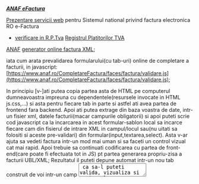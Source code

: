 [***ANAF eFactura***](https://stefanache.github.io/MFP-ANAF-RO/js_scripts/anaf/eFactura/)

[Prezentare servicii web](https://mfinante.gov.ro/static/10/eFactura/prezentare%20apeluri%20API%20E-factura.pdf) pentru Sistemul national privind factura electronica RO e-Factura 

- [verificare in R.P.Tva](https://letconex.blogspot.com/2023/10/fetch-platitortvarest-api-tva.html) [Registrul Platitorilor TVA](https://stefanache.github.io/MFP-ANAF-RO/js_scripts/anaf/eFactura/index.html)

[ANAF](https://www.anaf.ro/anaf/internet/ANAF/despre_anaf/strategii_anaf/proiecte_digitalizare/e.factura) [generator online factura XML](https://www.anaf.ro/CompletareFactura/faces/factura/informatiigenerale.xhtml);

iata cum arata prevalidarea formularului(cu tab-uri) online de completare a facturii, in javascript: [https://www.anaf.ro/CompletareFactura/faces/factura/validare.js](https://www.anaf.ro/CompletareFactura/faces/factura/validare.js);

In principiu [v-]ati putea copia partea asta de HTML pe computerul dumneavoastra impreuna cu dependentele(resursele invocate in HTML js.css,...) si asta pentru fiecare tab in parte
si astfel ati avea partea de frontend fara backend. Apoi ati putea extrage din baza voastra de date, intr-un fisier xml, datele facturii(macar campurile obligatorii) si apoi puteti scrie cod javascript ca la incarcarea in acest formular-sablon local sa incarce  fiecare cam din fisierul de intrare XML in campul/locul sau(nu uitati sa folositi si aceste pre-validari) din formular(input,textarea,select). Asta v-ar ajuta sa vedeti factura intr-un mod mai uman si sa faceti un control vizual cat mai rapid.
Apoi trebuie sa continuati codificarea cu partea de front-end(care poate fi efectuata tot in JS) pt partea generarea propriu-zisa a facturii UBL/XML; 
Rezultatul il puteti depune automat intr-un nou tab construit de voi intr-un camp <textarea/> ca sa-l puteti valida, vizualiza si apoi prelua cu copy-paste pentru a-l salva in fisierul UBL/XML final;Puteti urma aceasta cale pt generarea fisierului UBL/XML cu previzualizare macar pentru inceput pana reusiti sa creati un generator eFactura in JS stabil, dupa care puteti renunta la [previzualizare](https://www.anaf.ro/CompletareFactura/faces/factura/produse.xhtml) sau pastra doar pentru depanare(deci previzualizarea ar trebui sa fie optionala oricum).
Apoi urmeaza sa-l validati online/DukIntegrator pe site-ul anaf si sa-l semnati digital iar in final sa-l puteti urca(upload) pe site-ul indicat de [autoritatea fiscala](https://static.anaf.ro/static/10/Anaf/AsistentaContribuabili_r/Ghid_RO_eFactura.pdf)(GOV/MFP/ANAF)
Nu uitati... validarea trebuie sa fie conforma/filtrata cu regulile standardelor aflate in vigoare  [**Peppol-BIS 3.0**](https://docs.peppol.eu/poacc/billing/3.0/bis/), reguli expuse in cele ce urmeaza(eng: [BIS](https://openpeppol.github.io/documentation/PostAward/InvoiceOnly4A/20170315-PEPPOL_BIS_4A-401.pdf) - Business Interoperability Specification):

 - ***I.1-6 regulile de validare aplicabile la nivelul PEPPOL-AP(Punct de Acces):***
   - I.1 verificarea validitatii taxelor - **IAPR(Autoritatea Independentă pentru Venituri Publice)**
   - I.2 XML bine format(sintaxa de baza) - verificarea regulilor XML de redactare: **XML eINV-emitere**
   - I.3 XML(schema factura [UBL](https://www.xml.com/articles/2017/01/01/what-is-ubl/) / CII) - verificarea regulilor XML structurale/compozitionale: **XML eINV-structura**
   - *I.4-6 regulile de verificare a respectarii(compliantei cu) standerdelor (versiunilor aflate in vigoare) - verificarea regulilor afacerii:*
     - I.4 regulile generale CEN TC/434: **EN-16931** + reguli specifice sintaxei,
     - I.5 regulile **[Peppol-CIUS](https://github.com/phax/peppol-practical/blob/master/src/main/resources/viewpages/en/validation_dvs.xml)** - validarea regulilor generale ale afacerii
     - I.6 regulile [Peppol-CIUS de/cu specific  national](https://www.exactsoftware.com/docs/DocView.aspx?DocumentID=%7B1e24ca3b-90d6-489d-9ffd-297e998f3af5%7D): [Peppol](https://mfinante.gov.ro/documents/35673/1120722/ordin1366_MO10658112021.pdf)-**[RO-CIUS](https://static.anaf.ro/static/10/Anaf/Informatii_R/Informatii_modificare_CIUS_RO.pdf) sau [CIUS-RO](https://mfinante.gov.ro/ro/web/efactura/informatii-tehnice)**, [NLCIUS](https://ionite.net/publications/NLCIUS-PEPPOLBIS-Differences.pdf)...

 - ***II.regulile de validare aplicabile la nivelul [GSIS](https://www.gsis.gr/sites/default/files/eInvoice/Instructions%20to%20B2G%20Suppliers%20and%20certified%20PEPPOL%20Providers%20for%20the%20Greek%20PEPPOL%20BIS-EN-%20v1.0.pdf)(Secretariatul General al Sistemelor Informaţionale):***
    - II.1 validarea **KE.D-Centrul de interoperabilitate (național)**

 - ***III. regulile de validare aplicabile la nivelul PA(Administratie Publica):***
    - III.1 validarea **P.A**

***Nota importanta:*** - referitor la [ro:CIUS-RO:v.s](https://www.google.com/search?q=ro:CIUS-RO:1.0.&lr=lang_ro&sca_esv=600376160&rlz=1C1JJTC_enRO1087RO1087&tbs=lr:lang_1ro,qdr:m&sxsrf=ACQVn0_WIPdTZG_6ei8UZ80wfxcg2qVc-A:1705919117517&source=lnt&sa=X&ved=2ahUKEwiqkY_44_CDAxVuR_EDHSYzB9UQpwV6BAgBEA8&biw=1492&bih=700&dpr=1.25)  (unde, in acest moment, versiunea curenta este v=0 si subversiunea s=1 )

 - trebuie sa luati in calcul [ultima versiune](https://static.anaf.ro/static/10/Anaf/Informatii_R/Informatii_modificare_CIUS_RO.pdf) (adica sa cautati ultimul Ordin al MFP);

   ar tebui sa-l gasiti in [specificatiile tehnice](https://mfinante.gov.ro/web/efactura/informatii-tehnice)

   (a se vedea  in acest document care este ultima actualizare a RO-CIUS  spre ex: ... Artefacte de validare Schematron   ... Ultima actualizare: Ordin MFP nr. 1.366/2021...Modificările pot fi consultate [aici](http://static.anaf.ro/static/10/Anaf/Informatii_R/Informatii_modificare_CIUS_RO.pdf)...Versiunea  1.0.8/29.12.2022 ... [ro16931-ubl-1.0.8 (07.12.2022) ](https://mfinante.gov.ro/static/10/eFactura/ro16931-ubl-1.0.8.zip)
   cf acestui exemplu de ordin se observa ca sunt acceptate  pentru factura 2 sintaxe UBL2.1 si CII 16B / EN-16931:2017 si regulile CIUS-RO:1.0.1
 
 Cand dezarhivati arhiva ro16931-ubl-1.0.8.zip gasiti directorul ro16931-1.0.8 si in el gasiti un fiser EN16931-CIUS_RO-UBL-validation.sch si 5 subdirectoare:
 - fisierul EN16931-CIUS_RO-UBL-validation.sch practic prezinta subdirectoarele adica la ce sunt folosite le pt validarea facturii iar,
 - cele in 5 subdirectoare avem:
  - subdirectorul cius-ro gasiti fisierul RO16931-rules.sch;
   acest fisier contine regulile CIUS cu specific national:  CIUS-RO / RO-CIUS.

   [Schematron](https://www.schematron.com/) este un limbaj XML utilizat pentru a specifica aceste reguli de afaceri(business)

  - tot in acest director denumit ro16931-1.0.8 gasiti alte 2 subdirectoare denumite UBL respectiv abstract in care sunt definite modelul si sintaxa cf standardului EN-16931;

    cele 2 fisiere sunt definite tot cu ajutorul limbajului Schematron.

  - in acelasi director ro16931-1.0.8 mai gasiti si subdirectorul codelist(CL) care contine fisierul [EN16931-UBL-codes.sch](https://github.com/OpenPEPPOL/tc434-validation/blob/master/ubl/schematron/codelist/EN16931-UBL-codes.sch) unde veti gasi regulile licentiate EUPL de forma [BR-CL-nn](https://docs.peppol.eu/poacc/billing/3.0/rules/ubl-tc434/BR-CL-04/)

  - si in sfarsit in acest director mai gasiti subdirectorul preprocessed care contine 3 fisiere schematron(*.sch) de validare:
   
     - EN16931-validation-preprocesed.sch

      (in acest fisier gasim validarea/testarea/assert-urile pt regulile gen/de forma BR-nn, BR-B-nn, BR-CO-nn, BR-DEC-nn, BR-AE-nn, BR-E-nn, BR-G-nn, BR-IC-nn, BR_IP-nn, BR-O-nn, BR-S-nn, BR-Z-nn...  referitoare la campurile BG/BT; mesajele sunt in lb. engleza)
      
     - si 2 fisiere pt 2 versiuni diferite avand denumirea de forma ROeFactura-UBL-validation-Invoice_v1.0.s.sch unde s=5 si respectiv s=8;

      (in aceste fisiere gasiti versiunile de schematron in care s-au scris/definit regulile de validare CIUS nationale (de forma BR-RO-...) si versiunile de/pt CIUS-RO dupa cum urmeaza:
        - in fisierul ROeFactura-UBL-validation-Invoice_v1.0.5.sch  avem:
          - Schematron Version 1.0.3
          - CIUS-RO version 1.0.0 compatible - UBL - Invoice
        - iar in fisierul ROeFactura-UBL-validation-Invoice_v1.0.8.sch avem:
          - Schematron Version 1.0.0
          - CIUS-RO version 1.0.1 compatible - UBL - Invoice;
       mesajele sunt in limba romana fara diacritice)
      
  - testarea tuturor regulilor(rule) se face folosind directiva schematron assert(testul de conformitate) care are atributele test id,flag(care arata genul/tipul de eroare ex. fatal, si meajul de eroare afisat).

[ANAF](https://www.anaf.ro/anaf/internet/ANAF/despre_anaf/strategii_anaf/proiecte_digitalizare/e.factura) [XML2PDF](https://www.anaf.ro/uploadxml/) online

[MFP](https://mfinante.gov.ro/web/efactura/informatii-tehnice) - informatii tehnice despre [eFactura](https://mfinante.gov.ro/web/efactura/informatii-tehnice) ( a se vedea si [I&R](https://mfinante.gov.ro/documents/4398723/5002737/E-facturaFAQ.pdf/62a8d46b-82f5-9954-22aa-29b7ad32fe14?t=1637238487343))

Pe site-ul [eFactura-XML](https://www.e-factura-xml.ro/) am gasit o prezentare succinta a sistemului eFactura

[Avocat.net](https://www.avocatnet.ro/t18715/xml-e-Factura.html) are un articol interesant privind [generarea](https://www.avocatnet.ro/articol_65897/e-Factura-Cum-se-poate-folosi-aplica%C8%9Bia-gratuit%C4%83-a-MF-pentru-a-genera-facturi-in-formatul-XML-%C8%99i-gestionarea-lor-in-SPV.html) fisierului care va contine datele [XML](https://www.avocatnet.ro/t18715/xml-e-Factura.html) ale [e-Facturii](https://www.avocatnet.ro/t18715/xml-e-Factura.html)

[Facturis](https://facturis-online.ro/e-factura/modele-de-facturi-in-xml-acceptate-in-sistemul-e-factura-pentru-agentiile-de-turism.html) prezinta cateva modele [XML](https://facturis-online.ro/e-factura/modele-de-facturi-in-xml-acceptate-in-sistemul-e-factura-pentru-agentiile-de-turism.html) de facturi particulare acceptate. 

Si [Factureaza](https://factureaza.ro/ajutor/generarea-fisierelor-xml-pentru-efactura) are aici un articol despre generarea XML/UBL a [eFacturii](https://factureaza.ro/ajutor/generarea-fisierelor-xml-pentru-efactura)

[StillCo](https://stillco.ro/efactura.html?gclid=Cj0KCQiAnrOtBhDIARIsAFsSe51QepGEG89hs2BVSAb4E1bDa-ltUUCSaW7GCuVfes35pVIQfBEMxloaAmfIEALw_wcB) va poate ajuta sa generati fisierul XML/UBL.

[UAT GL/VN](https://static.anaf.ro/static/10/Galati/Vrancea/Procedura-e-factura.pdf) prezinta succint procedura de procesare [eFactura](https://static.anaf.ro/static/10/Galati/Vrancea/Procedura-e-factura.pdf)

[EvoZon](https://www.linkedin.com/pulse/e-factura-cum-automatiz%C4%83m-procesul-de-facturare-electronic%C4%83-evozon-uvidf/?originalSubdomain=ro) are un articol pe Linkedin despre automatizarea procesului eFactura.

[Nexus](https://www.youtube.com/watch?v=IOTlFY-VDjc&ab_channel=NEXUSMEDIAS.R.L.) - pe YT gasiti - Cum puteti folosi o aplicatie web de facturare gratuita

[ro-efactura](https://ro-efactura.ro/intrebari/) - Intrebari despre e-Factura - Program RO e-Factura gratis

[2Invoice](https://www.googleadservices.com/pagead/aclk?sa=L&ai=DChcSEwiHpe_Ume6DAxV1QEECHdhCDewYABAAGgJ3cw&ase=2&gclid=Cj0KCQiAnrOtBhDIARIsAFsSe53b2wzgQaSGI_NOPcWNOIQIpYqA99pJM1ViCrSq2lW1-KM1YeEVWJYaAltUEALw_wcB&ohost=www.google.com&cid=CAESVuD2-JBBBfDDGNfe7ZuBnLEFX3X5SYACoB_UvrP8PXSjoP532R5DNAloLV3SvFH1J2C1cSnCtE-ynkcVyGKGNHl0UbeYpy_gYUaqWdfs122U-IAmSvio&sig=AOD64_33O73Io0Evt331YbrUkgaz7iXaAw&q&nis=4&adurl&ved=2ahUKEwiiierUme6DAxXKcvEDHfx2AN44ChDRDHoECAEQAQ) - Program integrat e-Factura XML - Program eFactura XML
